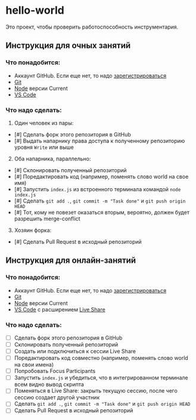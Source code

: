 # hello-world

Это проект, чтобы проверить работоспособность инструментария.

## Инструкция для очных занятий
### Что понадобится:
* Аккаунт GitHub. Если еще нет, то надо [зарегистрироваться](https://github.com/join)
* [Git](https://git-scm.com/)
* [Node](https://nodejs.org/en/) версии Current
* [VS Code](https://code.visualstudio.com/)

### Что надо сделать:
1. Один человек из пары:
- [#] Сделать форк этого репозитория в GitHub
- [#] Выдать напарнику права доступа к полученному репозиторию уровня `Write` или выше
2. Оба напарника, параллельно:
- [#] Склонировать полученный репозиторий
- [#] Поредактировать код (например, поменять слово world на свое имя)
- [#] Запустить `index.js` из встроенного терминала командой `node index.js`
- [#] Сделать `git add .`, `git commit -m "Task done"` и `git push origin HEAD`
- [#] Тот, кому не повезет оказаться вторым, вероятно, должен будет разрешить merge-conflict
3. Хозяин форка:
- [#] Сделать Pull Request в исходный репозиторий

## Инструкция для онлайн-занятий
### Что понадобится:
* Аккаунт GitHub. Если еще нет, то надо [зарегистрироваться](https://github.com/join)
* [Git](https://git-scm.com/)
* [Node](https://nodejs.org/en/) версии Current
* [VS Code](https://code.visualstudio.com/) с расширением [Live Share](https://marketplace.visualstudio.com/items?itemName=MS-vsliveshare.vsliveshare-pack)

### Что надо сделать:
- [ ] Сделать форк этого репозитория в GitHub
- [ ] Склонировать полученный репозиторий
- [ ] Создать или подключиться к сессии Live Share
- [ ] Поредактировать код совместно (например, поменять слово world на свои имена)
- [ ] Попробовать Focus Participants
- [ ] Запустить `index.js` и убедиться, что в интегрированном терминале всем видно вывод скрипта
- [ ] Поменяться в Live Share: закрыть текущую сессию, после чего сессию создает другой участник
- [ ] Сделать `git add .`, `git commit -m "Task done"` и `git push origin HEAD`
- [ ] Сделать Pull Request в исходный репозиторий
